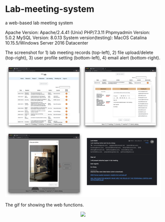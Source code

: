 # Lab-meeting-system
a web-based lab meeting system

Apache Version:	Apache/2.4.41 (Unix) PHP/7.3.11
Phpmyadmin Version: 5.0.2
MySQL Version: 8.0.13
System version(testing): MacOS Catalina 10.15.5/Windows Server 2016 Datacenter



The screenshot for 1) lab meeting records (top-left), 2) file upload/delete (top-right), 3) user profile setting (bottom-left), 4) email alert (bottom-right).
<p align="center"> 
<img src="https://github.com/ZHANGneuro/Lab-meeting-system/blob/master/lab%20meeting%20system%20screenshot.png">
</p>



The gif for showing the web functions.
<p align="center"> 
<img src="https://github.com/ZHANGneuro/Lab-meeting-system/blob/master/lab_web_gif.gif">
</p>



